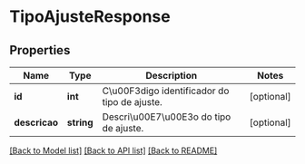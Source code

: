# TipoAjusteResponse

## Properties
Name | Type | Description | Notes
------------ | ------------- | ------------- | -------------
**id** | **int** | C\u00F3digo identificador do tipo de ajuste. | [optional] 
**descricao** | **string** | Descri\u00E7\u00E3o do tipo de ajuste. | [optional] 

[[Back to Model list]](../README.md#documentation-for-models) [[Back to API list]](../README.md#documentation-for-api-endpoints) [[Back to README]](../README.md)


